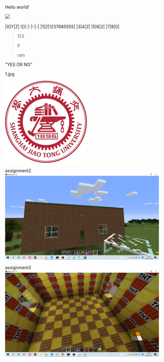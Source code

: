 Hello world!  

![](https://raw.githubusercontent.com/shiep18/EIS2020/master/markdowncheatsheet.JPG)

|X|Y|Z|
![](
|-|-|-|
|1|2|1237685555|
|3|4|2|
|5|6|2|
|7|8|0|

>123

>if

>rain

"YES OR NO"


1.jpg

![](https://github.com/ophwsjtu18/ohw20f/blob/main/tcy/1.jpg)

assignment2
![](https://github.com/ophwsjtu18/ohw20f/blob/main/tcy/1028.png)

assignment3
![](https://github.com/ophwsjtu18/ohw20f/blob/main/tcy/10.28.png)
